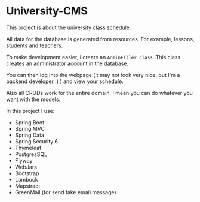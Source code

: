 # University-CMS

This project is about the university class schedule.

All data for the database is generated from resources. For example, lessons, students and teachers.

To make development easier, I create an `AdminFiller class`. This class creates an administrator account in the database.

You can then log into the webpage (it may not look very nice, but I'm a backend developer :) ) and view your schedule.

Also all CRUDs work for the entire domain. I mean you can do whatever you want with the models.

In this project I use:
+ Spring Boot 
+ Spring MVC
+ Spring Data
+ Spring Security 6
+ Thymeleaf
+ PostgresSQL
+ Flyway
+ WebJars
+ Bootstrap
+ Lombock
+ Mapstract
+ GreenMail (for send fake email massage)
